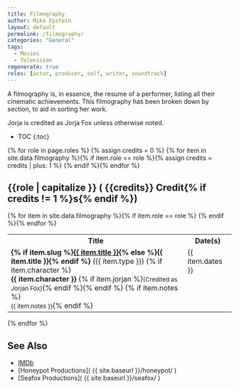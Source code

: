 ```yaml
---
title: Filmography
author: Mika Epstein
layout: default
permalink: /filmography/
categories: "General"
tags: 
  - Movies
  - Television
regenerate: true
roles: [actor, producer, self, writer, soundtrack]
---
```

A filmography is, in essence, the resume of a performer, listing all their cinematic achievements. This filmography has been broken down by section, to aid in sorting her work.

Jorja is credited as Jorja Fox unless otherwise noted.

* TOC
{:toc}

{% for role in page.roles %}
{% assign credits = 0 %}
{% for item in site.data.filmography %}{% if item.role == role %}{% assign credits = credits | plus: 1 %}
{% endif %}{% endfor %}

## {{role | capitalize }} ( {{credits}} Credit{% if credits != 1 %}s{% endif %})

<table class="jfotable" width="100%"><tbody>
<tr>
	<th> Title </th>
	<th> Date(s)</th>
</tr>
{% for item in site.data.filmography %}{% if item.role == role %}
<tr>
	<td><strong>{% if item.slug %}<a href="{{ site.baseurl }}/{{ item.role }}/{{ item.slug }}/">{{ item.title }}</a>{% else %}{{ item.title }}{% endif %}</strong> ({{ item.type }})
		{% if item.character %}<br /><strong>{{ item.character }}</strong> {% if item.jorjan %}<small>[Credited as Jorjan Fox]</small>{% endif %}{% endif %}
		{% if item.notes %}<br /><small>{{ item.notes }}</small>{% endif %}
	</td>
	<td valign="top">{{ item.dates }}</td>
</tr>
{% endif %}{% endfor %}
</tbody></table>
{% endfor %}

## See Also

* [IMDb](http://www.imdb.com/name/nm0289080/)
* [Honeypot Productions]( {{ site.baseurl }}/honeypot/ )
* [Seafox Productions]( {{ site.baseurl }}/seafox/ )